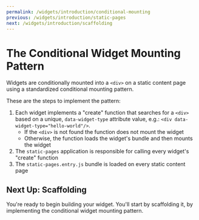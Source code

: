 ```yaml
---
permalink: /widgets/introduction/conditional-mounting
previous: /widgets/introduction/static-pages
next: /widgets/introduction/scaffolding
---
```


# The Conditional Widget Mounting Pattern

Widgets are conditionally mounted into a `<div>` on a static content page using a standardized conditional mounting pattern.

These are the steps to implement the pattern:

1.  Each widget implements a "create" function that searches for a `<div>` based on a unique, `data-widget-type` attribute value, e.g.: `<div data-widget-type="hello-world"/>`.
    - If the `<div>` is not found the function does not mount the widget
    - Otherwise, the function loads the widget's bundle and then mounts the widget
2.  The `static-pages` application is responsible for calling every widget's "create" function
3.  The `static-pages.entry.js` bundle is loaded on every static content page

## Next Up: Scaffolding

You're ready to begin building your widget. You'll start by scaffolding it, by implementing the conditional widget mounting pattern.
